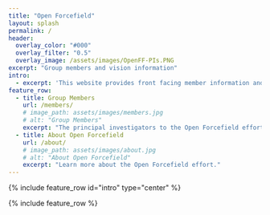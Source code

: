 ```yaml
---
title: "Open Forcefield"
layout: splash
permalink: /
header:
  overlay_color: "#000"
  overlay_filter: "0.5"
  overlay_image: /assets/images/OpenFF-PIs.PNG
excerpt: "Group members and vision information"
intro: 
  - excerpt: 'This website provides front facing member information and scientific goals for the Open Forcefield Group effort. Please visit [www.github.com/open-forcefield-group/](https://github.com/open-forcefield-group/) for more information regarding our developing code base and projects.'
feature_row:
  - title: Group Members
    url: /members/
    # image_path: assets/images/members.jpg
    # alt: "Group Members"
    excerpt: "The principal investigators to the Open Forcefield effort."
  - title: About Open Forcefield
    url: /about/
    # image_path: assets/images/about.jpg
    # alt: "About Open Forcefield"
    excerpt: "Learn more about the Open Forcefield effort."
---
```


{% include feature_row id="intro" type="center" %}

{% include feature_row %}


